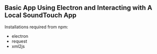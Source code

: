 ## Basic App Using Electron and Interacting with A Local SoundTouch App ##
Installations required from npm:
- electron
- request
- xml2js
